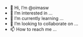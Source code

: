 - 👋 Hi, I’m @oimasw
- 👀 I’m interested in ...
- 🌱 I’m currently learning ...
- 💞️ I’m looking to collaborate on ...
- 📫 How to reach me ...

<!---
oimasw/oimasw is a ✨ special ✨ repository because its `README.md` (this file) appears on your GitHub profile.
You can click the Preview link to take a look at your changes.
--->

